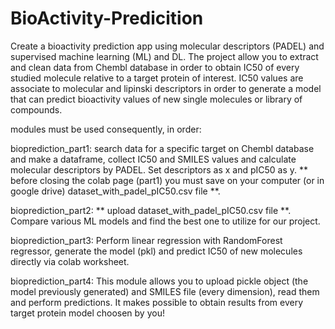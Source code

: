 # BioActivity-Predicition
Create a bioactivity prediction app using molecular descriptors (PADEL) and supervised machine learning (ML) and DL. The project allow you to extract and clean data from Chembl database in order to obtain IC50 of every studied molecule relative to a target protein of interest. IC50 values are associate to molecular and lipinski descriptors in order to generate a model that can predict bioactivity values of new single molecules or library of compounds.

modules must be used consequently, in order:

bioprediction_part1: search data for a specific target on Chembl database and make a dataframe, collect IC50 and SMILES values and calculate molecular descriptors by PADEL. Set descriptors as x and pIC50 as y. ** before closing the colab page (part1) you must save on your computer (or in google drive) dataset_with_padel_pIC50.csv file **.

bioprediction_part2: ** upload dataset_with_padel_pIC50.csv file **. Compare various ML models and find the best one to utilize for our project.

bioprediction_part3: Perform linear regression with RandomForest regressor, generate the model (pkl) and predict IC50 of new molecules directly via colab worksheet.

bioprediction_part4: This module allows you to upload pickle object (the model previously generated) and SMILES file (every dimension), read them and perform predictions. It makes possible to obtain results from every target protein model choosen by you!
